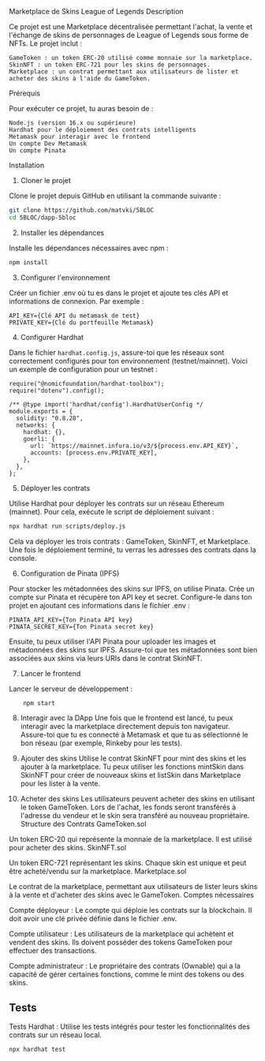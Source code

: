 Marketplace de Skins League of Legends
Description

Ce projet est une Marketplace décentralisée permettant l'achat, la vente et l'échange de skins de personnages de League of Legends sous forme de NFTs. Le projet inclut :

    GameToken : un token ERC-20 utilisé comme monnaie sur la marketplace.
    SkinNFT : un token ERC-721 pour les skins de personnages.
    Marketplace : un contrat permettant aux utilisateurs de lister et acheter des skins à l'aide du GameToken.

Prérequis

Pour exécuter ce projet, tu auras besoin de :

    Node.js (version 16.x ou supérieure)
    Hardhat pour le déploiement des contrats intelligents
    Metamask pour interagir avec le frontend
    Un compte Dev Metamask
    Un compte Pinata

Installation
1. Cloner le projet

Clone le projet depuis GitHub en utilisant la commande suivante :
```Bash
git clone https://github.com/matvki/5BLOC
cd 5BLOC/dapp-5bloc
```

2. Installer les dépendances

Installe les dépendances nécessaires avec npm :
```Bash
npm install
```

3. Configurer l'environnement

Créer un fichier .env où tu es dans le projet et ajoute tes clés API et informations de connexion. Par exemple :

```
API_KEY={Clé API du metamask de test}
PRIVATE_KEY={Clé du portfeuille Metamask}
```

4. Configurer Hardhat

Dans le fichier `hardhat.config.js`, assure-toi que les réseaux sont correctement configurés pour ton environnement (testnet/mainnet). Voici un exemple de configuration pour un testnet :
```JS
require("@nomicfoundation/hardhat-toolbox");
require("dotenv").config();

/** @type import('hardhat/config').HardhatUserConfig */
module.exports = {
  solidity: "0.8.28",
  networks: {
    hardhat: {},
    goerli: {
      url: `https://mainnet.infura.io/v3/${process.env.API_KEY}`,
      accounts: [process.env.PRIVATE_KEY],
    },
  },
};
```

5. Déployer les contrats

Utilise Hardhat pour déployer les contrats sur un réseau Ethereum (mainnet). Pour cela, exécute le script de déploiement suivant :

```Bash
npx hardhat run scripts/deploy.js
```

Cela va déployer les trois contrats : GameToken, SkinNFT, et Marketplace. Une fois le déploiement terminé, tu verras les adresses des contrats dans la console.

6. Configuration de Pinata (IPFS)

Pour stocker les métadonnées des skins sur IPFS, on utilise Pinata. Crée un compte sur Pinata et récupère ton API key et secret. Configure-le dans ton projet en ajoutant ces informations dans le fichier .env :
```
PINATA_API_KEY={Ton Pinata API key}
PINATA_SECRET_KEY={Ton Pinata secret key}
```
Ensuite, tu peux utiliser l'API Pinata pour uploader les images et métadonnées des skins sur IPFS. Assure-toi que tes métadonnées sont bien associées aux skins via leurs URIs dans le contrat SkinNFT.

7. Lancer le frontend

Lancer le serveur de développement : 
```Bash
    npm start
```

8. Interagir avec la DApp
Une fois que le frontend est lancé, tu peux interagir avec la marketplace directement depuis ton navigateur. Assure-toi que tu es connecté à Metamask et que tu as sélectionné le bon réseau (par exemple, Rinkeby pour les tests).

9. Ajouter des skins
Utilise le contrat SkinNFT pour mint des skins et les ajouter à la marketplace. Tu peux utiliser les fonctions mintSkin dans SkinNFT pour créer de nouveaux skins et listSkin dans Marketplace pour les lister à la vente.

10. Acheter des skins
Les utilisateurs peuvent acheter des skins en utilisant le token GameToken. Lors de l'achat, les fonds seront transférés à l'adresse du vendeur et le skin sera transféré au nouveau propriétaire.
Structure des Contrats
GameToken.sol

Un token ERC-20 qui représente la monnaie de la marketplace. Il est utilisé pour acheter des skins.
SkinNFT.sol

Un token ERC-721 représentant les skins. Chaque skin est unique et peut être acheté/vendu sur la marketplace.
Marketplace.sol

Le contrat de la marketplace, permettant aux utilisateurs de lister leurs skins à la vente et d'acheter des skins avec le GameToken.
Comptes nécessaires

Compte déployeur : Le compte qui déploie les contrats sur la blockchain. Il doit avoir une clé privée définie dans le fichier .env.

Compte utilisateur : Les utilisateurs de la marketplace qui achètent et vendent des skins. Ils doivent posséder des tokens GameToken pour effectuer des transactions.

Compte administrateur : Le propriétaire des contrats (Ownable) qui a la capacité de gérer certaines fonctions, comme le mint des tokens ou des skins.

Tests
---
Tests Hardhat : Utilise les tests intégrés pour tester les fonctionnalités des contrats sur un réseau local.
```Bash
npx hardhat test
```
